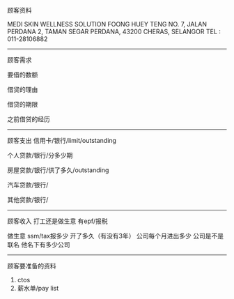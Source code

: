 顾客资料

MEDI SKIN WELLNESS SOLUTION 
FOONG HUEY TENG NO. 7, JALAN PERDANA 2, TAMAN SEGAR PERDANA, 43200 CHERAS, SELANGOR TEL : 011-28106882

-----------------
顾客需求


要借的数额

借贷的理由

借贷的期限

之前借贷的经历


--------------
顾客支出
信用卡/银行/limit/outstanding


个人贷款/银行/分多少期

房屋贷款/银行/供了多久/outstanding

汽车贷款/银行/


其他贷款/银行/

-----------
顾客收入
打工还是做生意
有epf/报税

做生意 ssm/tax报多少
开了多久（有没有3年）
公司每个月进出多少
公司是不是联名
他名下有多少公司

-------
顾客要准备的资料
1. ctos
2. 薪水单/pay list




